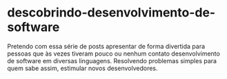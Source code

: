 # descobrindo-desenvolvimento-de-software
Pretendo com essa série de posts apresentar de forma divertida para pessoas que às vezes tiveram pouco ou nenhum contato desenvolvimento de software em diversas linguagens.  Resolvendo problemas simples para quem sabe assim, estimular novos desenvolvedores.
